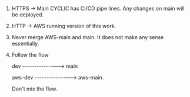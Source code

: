 1. HTTPS -> Main CYCLIC has CI/CD pipe lines. Any changes on main will be deployed.
2. HTTP -> AWS running version of this work.
3. Never merge AWS-main and main. It does not make any sense essentially.
4. Follow the flow

   dev     ---------------> main

   aws-dev ---------------> aws-main.

   Don't mix the flow.




